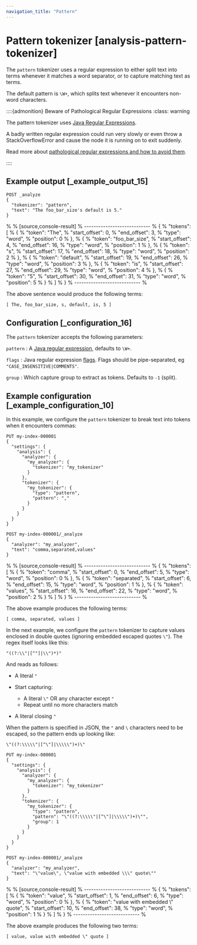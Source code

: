```yaml
---
navigation_title: "Pattern"
---
```


# Pattern tokenizer [analysis-pattern-tokenizer]


The `pattern` tokenizer uses a regular expression to either split text into terms whenever it matches a word separator, or to capture matching text as terms.

The default pattern is `\W+`, which splits text whenever it encounters non-word characters.

::::{admonition} Beware of Pathological Regular Expressions
:class: warning

The pattern tokenizer uses [Java Regular Expressions](https://docs.oracle.com/javase/8/docs/api/java/util/regex/Pattern.md).

A badly written regular expression could run very slowly or even throw a StackOverflowError and cause the node it is running on to exit suddenly.

Read more about [pathological regular expressions and how to avoid them](https://www.regular-expressions.info/catastrophic.md).

::::



## Example output [_example_output_15] 

```console
POST _analyze
{
  "tokenizer": "pattern",
  "text": "The foo_bar_size's default is 5."
}
```

% 
% [source,console-result]
% ----------------------------
% {
%   "tokens": [
%     {
%       "token": "The",
%       "start_offset": 0,
%       "end_offset": 3,
%       "type": "word",
%       "position": 0
%     },
%     {
%       "token": "foo_bar_size",
%       "start_offset": 4,
%       "end_offset": 16,
%       "type": "word",
%       "position": 1
%     },
%     {
%       "token": "s",
%       "start_offset": 17,
%       "end_offset": 18,
%       "type": "word",
%       "position": 2
%     },
%     {
%       "token": "default",
%       "start_offset": 19,
%       "end_offset": 26,
%       "type": "word",
%       "position": 3
%     },
%     {
%       "token": "is",
%       "start_offset": 27,
%       "end_offset": 29,
%       "type": "word",
%       "position": 4
%     },
%     {
%       "token": "5",
%       "start_offset": 30,
%       "end_offset": 31,
%       "type": "word",
%       "position": 5
%     }
%   ]
% }
% ----------------------------
% 

The above sentence would produce the following terms:

```text
[ The, foo_bar_size, s, default, is, 5 ]
```


## Configuration [_configuration_16] 

The `pattern` tokenizer accepts the following parameters:

`pattern`
:   A [Java regular expression](https://docs.oracle.com/javase/8/docs/api/java/util/regex/Pattern.md), defaults to `\W+`.

`flags`
:   Java regular expression [flags](https://docs.oracle.com/javase/8/docs/api/java/util/regex/Pattern.md#field.summary). Flags should be pipe-separated, eg `"CASE_INSENSITIVE|COMMENTS"`.

`group`
:   Which capture group to extract as tokens. Defaults to `-1` (split).


## Example configuration [_example_configuration_10] 

In this example, we configure the `pattern` tokenizer to break text into tokens when it encounters commas:

```console
PUT my-index-000001
{
  "settings": {
    "analysis": {
      "analyzer": {
        "my_analyzer": {
          "tokenizer": "my_tokenizer"
        }
      },
      "tokenizer": {
        "my_tokenizer": {
          "type": "pattern",
          "pattern": ","
        }
      }
    }
  }
}

POST my-index-000001/_analyze
{
  "analyzer": "my_analyzer",
  "text": "comma,separated,values"
}
```

% 
% [source,console-result]
% ----------------------------
% {
%   "tokens": [
%     {
%       "token": "comma",
%       "start_offset": 0,
%       "end_offset": 5,
%       "type": "word",
%       "position": 0
%     },
%     {
%       "token": "separated",
%       "start_offset": 6,
%       "end_offset": 15,
%       "type": "word",
%       "position": 1
%     },
%     {
%       "token": "values",
%       "start_offset": 16,
%       "end_offset": 22,
%       "type": "word",
%       "position": 2
%     }
%   ]
% }
% ----------------------------
% 

The above example produces the following terms:

```text
[ comma, separated, values ]
```

In the next example, we configure the `pattern` tokenizer to capture values enclosed in double quotes (ignoring embedded escaped quotes `\"`). The regex itself looks like this:

```
"((?:\\"|[^"]|\\")*)"
```
And reads as follows:

* A literal `"`
* Start capturing:

    * A literal `\"` OR any character except `"`
    * Repeat until no more characters match

* A literal closing `"`

When the pattern is specified in JSON, the `"` and `\` characters need to be escaped, so the pattern ends up looking like:

```
\"((?:\\\\\"|[^\"]|\\\\\")+)\"
```
```console
PUT my-index-000001
{
  "settings": {
    "analysis": {
      "analyzer": {
        "my_analyzer": {
          "tokenizer": "my_tokenizer"
        }
      },
      "tokenizer": {
        "my_tokenizer": {
          "type": "pattern",
          "pattern": "\"((?:\\\\\"|[^\"]|\\\\\")+)\"",
          "group": 1
        }
      }
    }
  }
}

POST my-index-000001/_analyze
{
  "analyzer": "my_analyzer",
  "text": "\"value\", \"value with embedded \\\" quote\""
}
```

% 
% [source,console-result]
% ----------------------------
% {
%   "tokens": [
%     {
%       "token": "value",
%       "start_offset": 1,
%       "end_offset": 6,
%       "type": "word",
%       "position": 0
%     },
%     {
%       "token": "value with embedded \\\" quote",
%       "start_offset": 10,
%       "end_offset": 38,
%       "type": "word",
%       "position": 1
%     }
%   ]
% }
% ----------------------------
% 

The above example produces the following two terms:

```text
[ value, value with embedded \" quote ]
```


